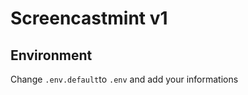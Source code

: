 Screencastmint v1
======================

## Environment

Change `.env.default`to `.env` and add your informations
